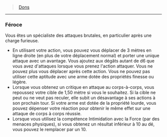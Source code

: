 ﻿> [Dons](hd_feats.md)

---

### Féroce

Vous êtes un spécialiste des attaques brutales, en particulier après une charge furieuse.

* En utilisant votre action, vous pouvez vous déplacer de 3 mètres en ligne droite (en plus de votre déplacement normal) et porter une unique attaque avec un avantage. Vous ajoutez aux dégâts autant de d6 que vous avez d'attaques lorsque vous prenez l'action attaquer. Vous ne pouvez plus vous déplacer après cette action. Vous ne pouvez pas utiliser cette aptitude avec une arme dotée des propriétés finesse ou légère.
* Lorsque vous obtenez un critique en attaque au corps-à-corps, vous repoussez votre cible de 1,50 mètre si vous le souhaitez. Si la cible ne peut ou ne veut pas reculer, elle subit un désavantage à ses actions à son prochain tour. Si votre arme est dotée de la propriété lourde, vous pouvez dépenser votre réaction pour obtenir le même effet sur une attaque de corps à corps réussie.
* Lorsque vous utilisez la compétence Intimidation avec la Force (par des menaces physiques), si vous obtenez un résultat inférieur à 10 au dé, vous pouvez le remplacer par un 10.

